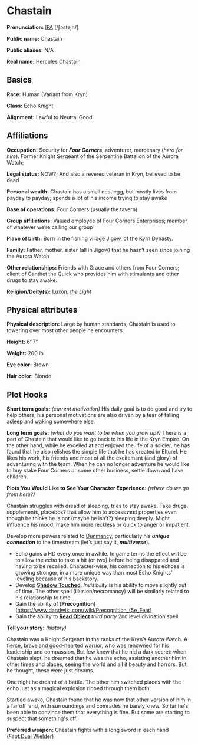 # Chastain

**Pronunciation:** [IPA](https://en.wikipedia.org/wiki/Help:IPA/English
) [/ʃəstejn/] 

**Public name:** Chastain

**Public aliases:** N/A

**Real name:** Hercules Chastain

## Basics

**Race:** Human (Variant from Kryn)

**Class:** Echo Knight

**Alignment:** Lawful to Neutral Good

## Affiliations

**Occupation:** Security for ***Four Corners***, adventurer, mercenary (*hero for hire*). Former Knight Sergeant of the Serpentine Battalion of the Aurora Watch; 

**Legal status:** NOW?; And also a revered veteran in Kryn, believed to be dead

**Personal wealth:** Chastain has a small nest egg, but mostly lives from payday to payday; spends a lot of his income trying to stay awake

**Base of operations:** Four Corners (usually the tavern)

**Group affiliations:** Valued employee of Four Corners Enterprises; member of whatever we’re calling our group
 
**Place of birth:** Born in the fishing village [Jigow](https://criticalrole.fandom.com/wiki/Jigow), of the Kyrn Dynasty. 

**Family:** Father, mother, sister (all in Jigow) that he hasn’t seen since joining the Aurora Watch

**Other relationships:** Friends with Grace and others from Four Corners; client of Ganthet the Quick who provides him with stimulants and other drugs to stay awake.

**Religion/Deity(s):** [Luxon, *the Light*](https://criticalrole.fandom.com/wiki/The_Luxon) 

## Physical attributes
 
**Physical description:** Large by human standards, Chastain is used to towering over most other people he encounters.

**Height:** 6’'7"

**Weight:** 200 lb

**Eye color:** Brown

**Hair color:** Blonde

## Plot Hooks
 
**Short term goals:** *(current motivation)* His daily goal is to do good and try to help others; his personal motivations are also driven by a fear of falling asleep and waking somewhere else.

**Long term goals:** *(what do you want to be when you grow up?)* There is a part of Chastain that would like to go back to his life in the Kryn Empire. On the other hand, while he excelled at and enjoyed the life of a soldier, he has found that he also relishes the simple life that he has created in Elturel. He likes his work, his friends and most of all the excitement (and glory) of adventuring with the team. When he can no longer adventure he would like to buy stake Four Corners or some other business, settle down and have children.

**Plots You Would Like to See Your Character Experience:** *(where do we go from here?)*

Chastain struggles with dread of sleeping, tries to stay awake. Take drugs, supplements, placebos? that allow him to access ***rest*** properties even though he thinks he is not (maybe he isn't?) sleeping deeply. Might influence his mood, make him more reckless or quick to anger or impatient.

Develop more powers related to [Dunmancy](https://criticalrole.fandom.com/wiki/Dunamancy), particularly his ***unique connection*** to the timestream (let’s just say it, ***multiverse***).
  * Echo gains a HD every once in awhile. In game terms the effect will be to allow the *echo* to take a hit (or two) before being disappated and having to be recalled. Character-wise, his connection to his echoes is growing stronger, in a more unique way than most Echo Knights' leveling because of his backstory.
  * Develop [**Shadow Touched**](http://dnd5e.wikidot.com/feat:shadow-touched): *Invisibility* is his ability to move slightly out of time. The other spell (illusion/necromancy) will be similarly related to his relationship to time.
  * Gain the ability of [**Precognition**](https://www.dandwiki.com/wiki/Precognition_(5e_Feat)
  * Gain the ability to [**Read Object**](https://www.5esrd.com/spellcasting/3pp-spells/spells-open-design-llc/read-object/) *third party* 2nd level divination spell

**Tell your story:** *(history)*

Chastain was a Knight Sergeant in the ranks of the Kryn’s Aurora Watch. A fierce, brave and good-hearted warrior, who was renowned for his leadership and compassion. But few knew that he hid a dark secret: when Chastain slept, he dreamed that he was the echo, assisting another him in other times and places, seeing the world and all it beauty and horrors. But, he thought, these were just dreams. 

One night he dreamt of a battle. The other him switched places with the echo just as a magical explosion ripped through them both. 

Startled awake, Chastain found that he was now that other version of him in a far off land, with surroundings and comrades he barely knew. So far he's been able to convince them that everything is fine. But some are starting to suspect that something's off.

**Preferred weapon:**
Chastain fights with a long sword in each hand (*Feat:*[Dual Wielder](http://dnd5e.wikidot.com/feat:dual-wielder))
